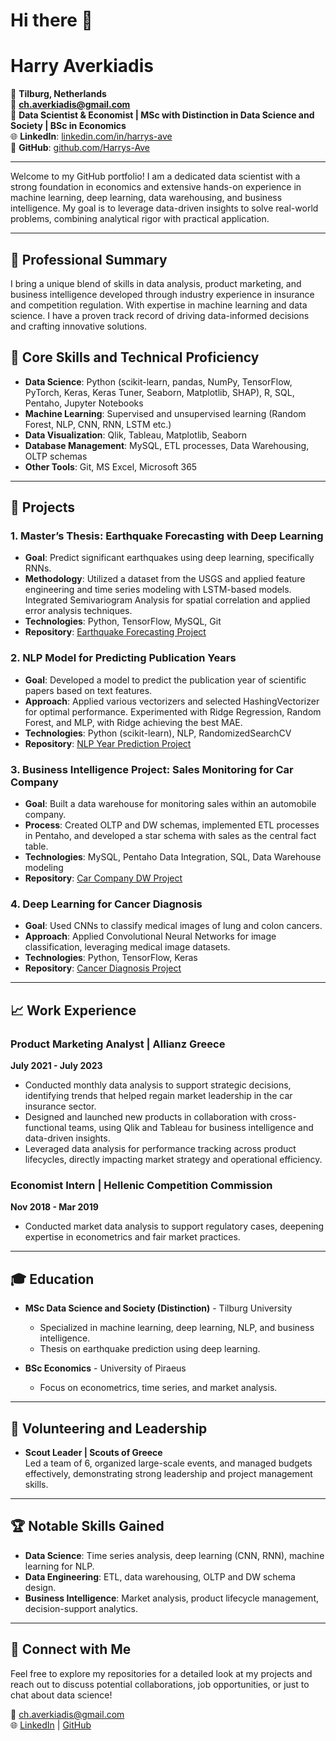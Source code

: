 # Hi there 👋


# Harry Averkiadis

📍 **Tilburg, Netherlands**  
📧 **[ch.averkiadis@gmail.com](mailto:ch.averkiadis@gmail.com)**  
💼 **Data Scientist & Economist | MSc with Distinction in Data Science and Society | BSc in Economics**  
🌐 **LinkedIn**: [linkedin.com/in/harrys-ave](https://www.linkedin.com/in/harrys-ave)  
🔗 **GitHub**: [github.com/Harrys-Ave](https://github.com/Harrys-Ave)  

---

Welcome to my GitHub portfolio! I am a dedicated data scientist with a strong foundation in economics and extensive hands-on experience in machine learning, deep learning, data warehousing, and business intelligence. My goal is to leverage data-driven insights to solve real-world problems, combining analytical rigor with practical application.

---

## 🔹 Professional Summary

I bring a unique blend of skills in data analysis, product marketing, and business intelligence developed through industry experience in insurance and competition regulation. With expertise in machine learning and data science. I have a proven track record of driving data-informed decisions and crafting innovative solutions.

## 🔹 Core Skills and Technical Proficiency

- **Data Science**: Python (scikit-learn, pandas, NumPy, TensorFlow, PyTorch, Keras, Keras Tuner, Seaborn, Matplotlib, SHAP), R, SQL, Pentaho, Jupyter Notebooks
- **Machine Learning**: Supervised and unsupervised learning (Random Forest, NLP, CNN, RNN, LSTM etc.)
- **Data Visualization**: Qlik, Tableau, Matplotlib, Seaborn
- **Database Management**: MySQL, ETL processes, Data Warehousing, OLTP schemas
- **Other Tools**: Git, MS Excel, Microsoft 365

---

## 📂 Projects

### 1. **Master’s Thesis: Earthquake Forecasting with Deep Learning**
   - **Goal**: Predict significant earthquakes using deep learning, specifically RNNs.
   - **Methodology**: Utilized a dataset from the USGS and applied feature engineering and time series modeling with LSTM-based models. Integrated Semivariogram Analysis for spatial correlation and applied error analysis techniques.
   - **Technologies**: Python, TensorFlow, MySQL, Git
   - **Repository**: [Earthquake Forecasting Project](https://github.com/Harrys-Ave/earthquake-forecasting)

### 2. **NLP Model for Predicting Publication Years**
   - **Goal**: Developed a model to predict the publication year of scientific papers based on text features.
   - **Approach**: Applied various vectorizers and selected HashingVectorizer for optimal performance. Experimented with Ridge Regression, Random Forest, and MLP, with Ridge achieving the best MAE.
   - **Technologies**: Python (scikit-learn), NLP, RandomizedSearchCV
   - **Repository**: [NLP Year Prediction Project](https://github.com/Harrys-Ave/nlp-year-prediction)

### 3. **Business Intelligence Project: Sales Monitoring for Car Company**
   - **Goal**: Built a data warehouse for monitoring sales within an automobile company.
   - **Process**: Created OLTP and DW schemas, implemented ETL processes in Pentaho, and developed a star schema with sales as the central fact table.
   - **Technologies**: MySQL, Pentaho Data Integration, SQL, Data Warehouse modeling
   - **Repository**: [Car Company DW Project](https://github.com/Harrys-Ave/car-company-dw)

### 4. **Deep Learning for Cancer Diagnosis**
   - **Goal**: Used CNNs to classify medical images of lung and colon cancers.
   - **Approach**: Applied Convolutional Neural Networks for image classification, leveraging medical image datasets.
   - **Technologies**: Python, TensorFlow, Keras
   - **Repository**: [Cancer Diagnosis Project](https://github.com/Harrys-Ave/cancer-diagnosis-cnn)

---

## 📈 Work Experience

### Product Marketing Analyst | Allianz Greece
**July 2021 - July 2023**

- Conducted monthly data analysis to support strategic decisions, identifying trends that helped regain market leadership in the car insurance sector.
- Designed and launched new products in collaboration with cross-functional teams, using Qlik and Tableau for business intelligence and data-driven insights.
- Leveraged data analysis for performance tracking across product lifecycles, directly impacting market strategy and operational efficiency.

### Economist Intern | Hellenic Competition Commission
**Nov 2018 - Mar 2019**

- Conducted market data analysis to support regulatory cases, deepening expertise in econometrics and fair market practices.

---

## 🎓 Education

- **MSc Data Science and Society (Distinction)** - Tilburg University
  - Specialized in machine learning, deep learning, NLP, and business intelligence.
  - Thesis on earthquake prediction using deep learning.
  
- **BSc Economics** - University of Piraeus
  - Focus on econometrics, time series, and market analysis.

---

## 🌱 Volunteering and Leadership

- **Scout Leader | Scouts of Greece**  
  Led a team of 6, organized large-scale events, and managed budgets effectively, demonstrating strong leadership and project management skills.

---

## 🏆 Notable Skills Gained

- **Data Science**: Time series analysis, deep learning (CNN, RNN), machine learning for NLP.
- **Data Engineering**: ETL, data warehousing, OLTP and DW schema design.
- **Business Intelligence**: Market analysis, product lifecycle management, decision-support analytics.

---

## 💼 Connect with Me

Feel free to explore my repositories for a detailed look at my projects and reach out to discuss potential collaborations, job opportunities, or just to chat about data science!

📧 [ch.averkiadis@gmail.com](mailto:ch.averkiadis@gmail.com)  
🌐 [LinkedIn](https://www.linkedin.com/in/harrys-ave) | [GitHub](https://github.com/Harrys-Ave)

